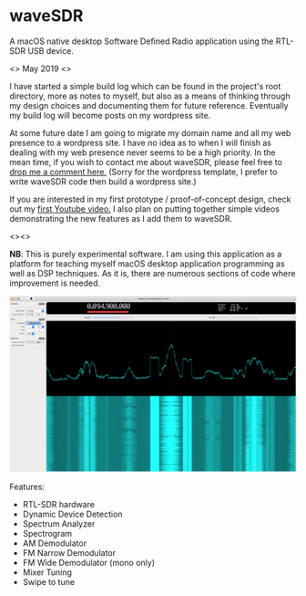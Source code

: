 # waveSDR

A macOS native desktop Software Defined Radio application using the RTL-SDR USB device.

<> May 2019 <>
 
I have started a simple build log which can be found in the project's root directory, more as notes to myself, but also as a means of thinking through my design choices and documenting them for future reference.  Eventually my build log will become posts on my wordpress site. 

At some future date I am going to migrate my domain name and all my web presence to a wordpress site.  I have no idea as to when I will finish as dealing with my web presence never seems to be a high priority.  In the mean time, if you wish to contact me about waveSDR, please feel free to [drop me a comment here.](https://getoffmyhack.wordpress.com/contact/) (Sorry for the wordpress template, I  prefer to write waveSDR code then build a wordpress site.)

If you are interested in my first prototype / proof-of-concept design, check out my [first Youtube video.](https://youtu.be/aE4_K-NDLcQ)  I also plan on putting together simple videos demonstrating the new features as I add them to waveSDR.

<><>

**NB**:  This is purely experimental software.  I am using this application as a platform for teaching myself macOS desktop application programming as well as DSP techniques.  As it is, there are numerous sections of code where improvement is needed.

![Screenshot](screenshot.png)

Features:

* RTL-SDR hardware
* Dynamic Device Detection
* Spectrum Analyzer
* Spectrogram
* AM Demodulator
* FM Narrow Demodulator
* FM Wide Demodulator (mono only)
* Mixer Tuning
* Swipe to tune
